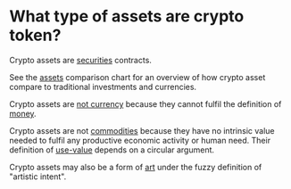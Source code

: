 # What type of assets are crypto token?

Crypto assets are [securities](../concepts/security.md) contracts.

See the [assets](../concepts/assets.md) comparison chart for an overview of how crypto asset compare to traditional investments and currencies.

Crypto assets are [not currency](is-bitcoin-currency.md) because they cannot fulfil the definition of [money](../concepts/money.md).

Crypto assets are not [commodities](../concepts/commodity.md) because they have no intrinsic value needed to fulfil any productive economic activity or human need. Their definition of [use-value](../concepts/use-value.md) depends on a circular argument.

Crypto assets may also be a form of [art](../concepts/art.md) under the fuzzy definition of "artistic intent".